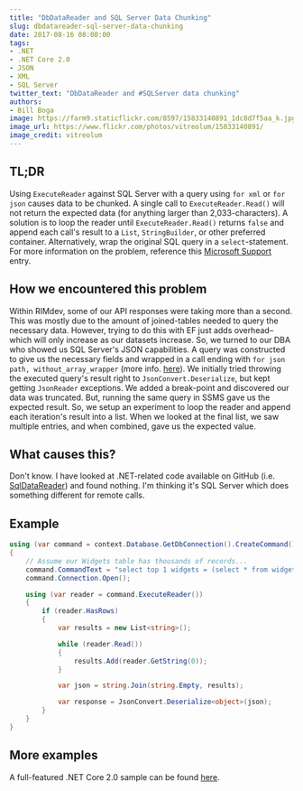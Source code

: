 ```yaml
---
title: "DbDataReader and SQL Server Data Chunking"
slug: dbdatareader-sql-server-data-chunking
date: 2017-08-16 08:00:00
tags:
- .NET
- .NET Core 2.0
- JSON
- XML
- SQL Server
twitter_text: "DbDataReader and #SQLServer data chunking"
authors: 
- Bill Boga
image: https://farm9.staticflickr.com/8597/15833140891_1dc8d7f5aa_k.jpg
image_url: https://www.flickr.com/photos/vitreolum/15833140891/
image_credit: vitreolum
---
```


## TL;DR

Using `ExecuteReader` against SQL Server with a query using `for xml` or `for json` causes data to be chunked. A single call to `ExecuteReader.Read()` will not return the expected data (for anything larger than 2,033-characters). A solution is to loop the reader until `ExecuteReader.Read()` returns `false` and append each call's result to a `List`, `StringBuilder`, or other preferred container. Alternatively, wrap the original SQL query in a `select`-statement. For more information on the problem, reference this [Microsoft Support](https://support.microsoft.com/en-us/help/310378/the-xml-data-row-is-truncated-at-2-033-characters-when-you-use-the-sql) entry.

## How we encountered this problem

Within RIMdev, some of our API responses were taking more than a second. This was mostly due to the amount of joined-tables needed to query the necessary data. However, trying to do this with EF just adds overhead–which will only increase as our datasets increase. So, we turned to our DBA who showed us SQL Server's JSON capabilities. A query was constructed to give us the necessary fields and wrapped in a call ending with `for json path, without_array_wrapper` (more info. [here](https://docs.microsoft.com/en-us/sql/relational-databases/json/format-query-results-as-json-with-for-json-sql-server)). We initially tried throwing the executed query's result right to `JsonConvert.Deserialize`, but kept getting `JsonReader` exceptions. We added a break-point and discovered our data was truncated. But, running the same query in SSMS gave us the expected result. So, we setup an experiment to loop the reader and append each iteration's result into a list. When we looked at the final list, we saw multiple entries, and when combined, gave us the expected value.

## What causes this?

Don't know. I have looked at .NET-related code available on GitHub (i.e. [SqlDataReader](https://github.com/dotnet/corefx/blob/83b606b5debad20536a581c425f66f4e9c396ed1/src/System.Data.SqlClient/src/System/Data/SqlClient/SqlDataReader.cs)) and found nothing. I'm thinking it's SQL Server which does something different for remote calls.

## Example

```csharp
using (var command = context.Database.GetDbConnection().CreateCommand())
{
    // Assume our Widgets table has thousands of records...
    command.CommandText = "select top 1 widgets = (select * from widgets for json path) from widgets for json path, without_array_wrapper;";
    command.Connection.Open();

    using (var reader = command.ExecuteReader())
    {
        if (reader.HasRows)
        {
            var results = new List<string>();

            while (reader.Read())
            {
                results.Add(reader.GetString(0));
            }

            var json = string.Join(string.Empty, results);

            var response = JsonConvert.Deserialize<object>(json);
        }
    }
}
```

## More examples

A full-featured .NET Core 2.0 sample can be found [here](https://github.com/billbogaiv/sql-server-chunk-tests).

